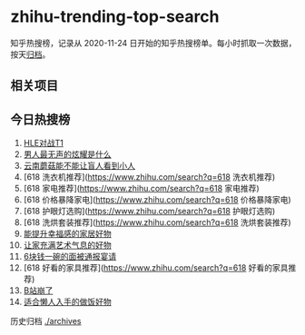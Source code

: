 # zhihu-trending-top-search

知乎热搜榜，记录从 2020-11-24
日开始的知乎热搜榜单。每小时抓取一次数据，按天[归档](./archives)。

## 相关项目

## 今日热搜榜

<!-- BEGIN -->
<!-- 最后更新时间 Mon Jun 16 2025 19:10:26 GMT+0800 (China Standard Time) -->

1. [HLE对战T1](https://www.zhihu.com/search?q=HLE对战T1)
1. [男人最无声的炫耀是什么](https://www.zhihu.com/search?q=男人最无声的炫耀是什么)
1. [云南蘑菇能不能让盲人看到小人](https://www.zhihu.com/search?q=云南蘑菇能不能让盲人看到小人)
1. [618 洗衣机推荐](https://www.zhihu.com/search?q=618 洗衣机推荐)
1. [618 家电推荐](https://www.zhihu.com/search?q=618 家电推荐)
1. [618 价格暴降家电](https://www.zhihu.com/search?q=618 价格暴降家电)
1. [618 护眼灯选购](https://www.zhihu.com/search?q=618 护眼灯选购)
1. [618 洗烘套装推荐](https://www.zhihu.com/search?q=618 洗烘套装推荐)
1. [能提升幸福感的家居好物](https://www.zhihu.com/search?q=能提升幸福感的家居好物)
1. [让家充满艺术气息的好物](https://www.zhihu.com/search?q=让家充满艺术气息的好物)
1. [6块钱一碗的面被通报宴请](https://www.zhihu.com/search?q=6块钱一碗的面被通报宴请)
1. [618 好看的家具推荐](https://www.zhihu.com/search?q=618 好看的家具推荐)
1. [B站崩了](https://www.zhihu.com/search?q=B站崩了)
1. [适合懒人入手的做饭好物](https://www.zhihu.com/search?q=适合懒人入手的做饭好物)

<!-- END -->

历史归档 [./archives](./archives)
